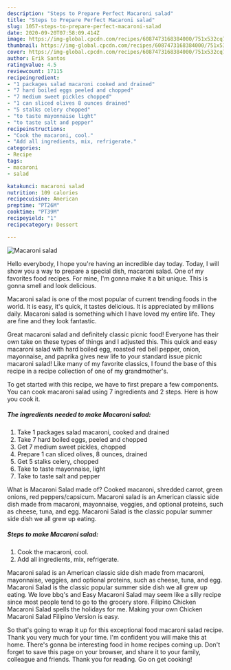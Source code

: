 ```yaml
---
description: "Steps to Prepare Perfect Macaroni salad"
title: "Steps to Prepare Perfect Macaroni salad"
slug: 1057-steps-to-prepare-perfect-macaroni-salad
date: 2020-09-20T07:58:09.414Z
image: https://img-global.cpcdn.com/recipes/6087473168384000/751x532cq70/macaroni-salad-recipe-main-photo.jpg
thumbnail: https://img-global.cpcdn.com/recipes/6087473168384000/751x532cq70/macaroni-salad-recipe-main-photo.jpg
cover: https://img-global.cpcdn.com/recipes/6087473168384000/751x532cq70/macaroni-salad-recipe-main-photo.jpg
author: Erik Santos
ratingvalue: 4.5
reviewcount: 17115
recipeingredient:
- "1 packages salad macaroni cooked and drained"
- "7 hard boiled eggs peeled and chopped"
- "7 medium sweet pickles chopped"
- "1 can sliced olives 8 ounces drained"
- "5 stalks celery chopped"
- "to taste mayonnaise light"
- "to taste salt and pepper"
recipeinstructions:
- "Cook the macaroni, cool."
- "Add all ingredients, mix, refrigerate."
categories:
- Recipe
tags:
- macaroni
- salad

katakunci: macaroni salad 
nutrition: 109 calories
recipecuisine: American
preptime: "PT26M"
cooktime: "PT39M"
recipeyield: "1"
recipecategory: Dessert

---
```



![Macaroni salad](https://img-global.cpcdn.com/recipes/6087473168384000/751x532cq70/macaroni-salad-recipe-main-photo.jpg)

Hello everybody, I hope you're having an incredible day today. Today, I will show you a way to prepare a special dish, macaroni salad. One of my favorites food recipes. For mine, I'm gonna make it a bit unique. This is gonna smell and look delicious.

Macaroni salad is one of the most popular of current trending foods in the world. It is easy, it's quick, it tastes delicious. It is appreciated by millions daily. Macaroni salad is something which I have loved my entire life. They are fine and they look fantastic.

Great macaroni salad and definitely classic picnic food! Everyone has their own take on these types of things and I adjusted this. This quick and easy macaroni salad with hard boiled egg, roasted red bell pepper, onion, mayonnaise, and paprika gives new life to your standard issue picnic macaroni salad! Like many of my favorite classics, I found the base of this recipe in a recipe collection of one of my grandmother&#39;s.


To get started with this recipe, we have to first prepare a few components. You can cook macaroni salad using 7 ingredients and 2 steps. Here is how you cook it.

<!--inarticleads1-->

##### The ingredients needed to make Macaroni salad:

1. Take 1 packages salad macaroni, cooked and drained
1. Take 7 hard boiled eggs, peeled and chopped
1. Get 7 medium sweet pickles, chopped
1. Prepare 1 can sliced olives, 8 ounces, drained
1. Get 5 stalks celery, chopped
1. Take to taste mayonnaise, light
1. Take to taste salt and pepper


What is Macaroni Salad made of? Cooked macaroni, shredded carrot, green onions, red peppers/capsicum. Macaroni salad is an American classic side dish made from macaroni, mayonnaise, veggies, and optional proteins, such as cheese, tuna, and egg. Macaroni Salad is the classic popular summer side dish we all grew up eating. 

<!--inarticleads2-->

##### Steps to make Macaroni salad:

1. Cook the macaroni, cool.
1. Add all ingredients, mix, refrigerate.


Macaroni salad is an American classic side dish made from macaroni, mayonnaise, veggies, and optional proteins, such as cheese, tuna, and egg. Macaroni Salad is the classic popular summer side dish we all grew up eating. We love bbq&#39;s and Easy Macaroni Salad may seem like a silly recipe since most people tend to go to the grocery store. Filipino Chicken Macaroni Salad spells the holidays for me. Making your own Chicken Macaroni Salad Filipino Version is easy. 

So that's going to wrap it up for this exceptional food macaroni salad recipe. Thank you very much for your time. I'm confident you will make this at home. There's gonna be interesting food in home recipes coming up. Don't forget to save this page on your browser, and share it to your family, colleague and friends. Thank you for reading. Go on get cooking!
